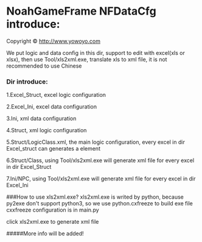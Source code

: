 NoahGameFrame NFDataCfg introduce:
=============
Copyright © http://www.yowoyo.com

We put logic and data config in this dir, support to edit with excel(xls or xlsx), then use Tool/xls2xml.exe, translate xls to xml file, it is not recommended to use Chinese

### Dir introduce:
<p>1.Excel_Struct, excel logic configuration</p>
<p>2.Excel_Ini, excel data configuration</p>
<p>3.Ini, xml data configuration</p>
<p>4.Struct, xml logic configuration</p>
<p>5.Struct/LogicClass.xml, the main logic configuration, every excel in dir Excel_struct can generates a <Class/> element</p>
<p>6.Struct/Class, using Tool/xls2xml.exe will generate xml file for every excel in dir Excel_Struct</p>
<p>7.Ini/NPC, using Tool/xls2xml.exe will generate xml file for every excel in dir Excel_Ini</p>

###How to use xls2xml.exe?
xls2xml.exe is writed by python, because py2exe don't support python3, so we use python.cxfreeze to build exe file
cxxfreeze configuration is in main.py

click xls2xml.exe to generate xml file


#####More info will be added!

